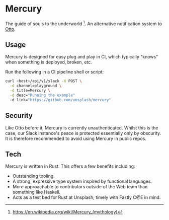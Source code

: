 # Mercury

The guide of souls to the underworld [^1]. An alternative notification system to [Otto](https://github.com/unsplash/otto).

## Usage

Mercury is designed for easy plug and play in CI, which typically "knows" when something is deployed, broken, etc.

Run the following in a CI pipeline shell or script:

```sh
curl <host>/api/v1/slack -X POST \
  -d channel=playground \
  -d title=Mercury \
  -d desc="Running the example"
  -d link="https://github.com/unsplash/mercury"
```

## Security

Like Otto before it, Mercury is currently unauthenticated. Whilst this is the case, our Slack instance's peace is protected essentially only by obscurity. It is therefore recommended to avoid using Mercury in public repos.

## Tech

Mercury is written in Rust. This offers a few benefits including:

- Outstanding tooling.
- A strong, expressive type system inspired by functional languages.
- More approachable to contributors outside of the Web team than something like Haskell.
- Acts as a test bed for Rust at Unsplash; timely with Fastly C@E in mind.

[^1]: https://en.wikipedia.org/wiki/Mercury_(mythology)
